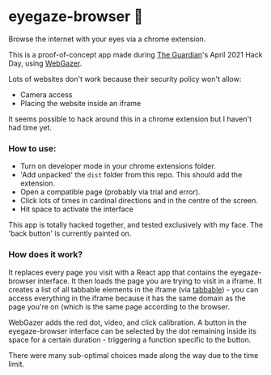 # eyegaze-browser :eyes:
Browse the internet with your eyes via a chrome extension.

This is a proof-of-concept app made during [The Guardian](https://github.com/guardian)'s April 2021 Hack Day, using [WebGazer](https://webgazer.cs.brown.edu/).

Lots of websites don't work because their security policy won't allow:
- Camera access
- Placing the website inside an iframe

It seems possible to hack around this in a chrome extension but I haven't had time yet.

### How to use:
- Turn on developer mode in your chrome extensions folder.
- 'Add unpacked' the `dist` folder from this repo. This should add the extension.
- Open a compatible page (probably via trial and error).
- Click lots of times in cardinal directions and in the centre of the screen.
- Hit space to activate the interface

This app is totally hacked together, and tested exclusively with my face. The 'back button' is currently painted on.

### How does it work?
It replaces every page you visit with a React app that contains the eyegaze-browser interface. It then loads the page you are trying to visit in a iframe. It creates a list of all tabbable elements in the iframe (via [tabbable](https://github.com/focus-trap/tabbable)) - you can access everything in the iframe because it has the same domain as the page you're on (which is the same page according to the browser.

WebGazer adds the red dot, video, and click calibration. A button in the eyegaze-browser interface can be selected by the dot remaining inside its space for a certain duration - triggering a function specific to the button.

There were many sub-optimal choices made along the way due to the time limit.

